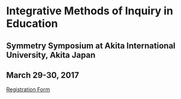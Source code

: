 # Integrative Methods of Inquiry in Education

## Symmetry Symposium at Akita International University, Akita Japan
## March 29-30, 2017

[Registration Form](regform.md)
